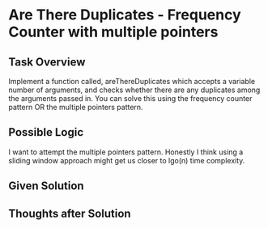 # Are There Duplicates - Frequency Counter with multiple pointers

## Task Overview
Implement a function called, areThereDuplicates which accepts a variable number of arguments, and checks whether there are any duplicates among the arguments passed in.  You can solve this using the frequency counter pattern OR the multiple pointers pattern.

## Possible Logic
I want to attempt the multiple pointers pattern. Honestly I think using a sliding window approach might get us closer to lgo(n) time complexity.

## Given Solution

## Thoughts after Solution
